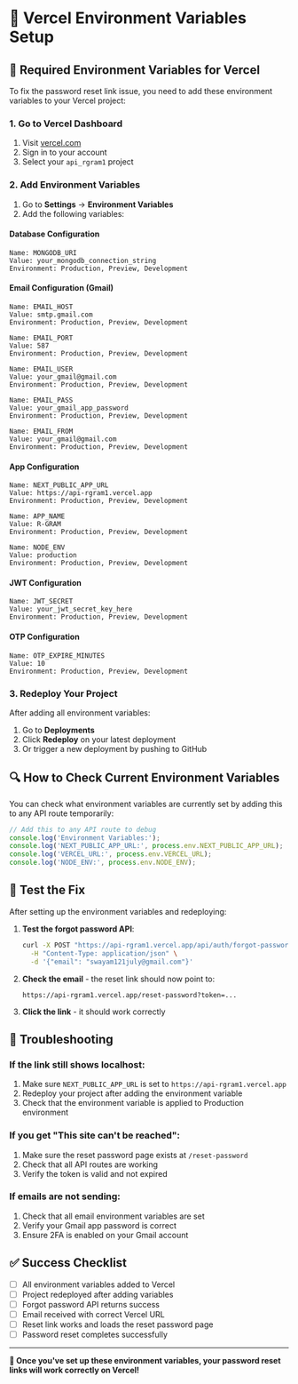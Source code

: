 # 🚀 Vercel Environment Variables Setup

## 🔧 Required Environment Variables for Vercel

To fix the password reset link issue, you need to add these environment variables to your Vercel project:

### 1. Go to Vercel Dashboard
1. Visit [vercel.com](https://vercel.com)
2. Sign in to your account
3. Select your `api_rgram1` project

### 2. Add Environment Variables
1. Go to **Settings** → **Environment Variables**
2. Add the following variables:

#### Database Configuration
```
Name: MONGODB_URI
Value: your_mongodb_connection_string
Environment: Production, Preview, Development
```

#### Email Configuration (Gmail)
```
Name: EMAIL_HOST
Value: smtp.gmail.com
Environment: Production, Preview, Development

Name: EMAIL_PORT
Value: 587
Environment: Production, Preview, Development

Name: EMAIL_USER
Value: your_gmail@gmail.com
Environment: Production, Preview, Development

Name: EMAIL_PASS
Value: your_gmail_app_password
Environment: Production, Preview, Development

Name: EMAIL_FROM
Value: your_gmail@gmail.com
Environment: Production, Preview, Development
```

#### App Configuration
```
Name: NEXT_PUBLIC_APP_URL
Value: https://api-rgram1.vercel.app
Environment: Production, Preview, Development

Name: APP_NAME
Value: R-GRAM
Environment: Production, Preview, Development

Name: NODE_ENV
Value: production
Environment: Production, Preview, Development
```

#### JWT Configuration
```
Name: JWT_SECRET
Value: your_jwt_secret_key_here
Environment: Production, Preview, Development
```

#### OTP Configuration
```
Name: OTP_EXPIRE_MINUTES
Value: 10
Environment: Production, Preview, Development
```

### 3. Redeploy Your Project
After adding all environment variables:
1. Go to **Deployments**
2. Click **Redeploy** on your latest deployment
3. Or trigger a new deployment by pushing to GitHub

## 🔍 How to Check Current Environment Variables

You can check what environment variables are currently set by adding this to any API route temporarily:

```typescript
// Add this to any API route to debug
console.log('Environment Variables:');
console.log('NEXT_PUBLIC_APP_URL:', process.env.NEXT_PUBLIC_APP_URL);
console.log('VERCEL_URL:', process.env.VERCEL_URL);
console.log('NODE_ENV:', process.env.NODE_ENV);
```

## 🧪 Test the Fix

After setting up the environment variables and redeploying:

1. **Test the forgot password API**:
   ```bash
   curl -X POST "https://api-rgram1.vercel.app/api/auth/forgot-password" \
     -H "Content-Type: application/json" \
     -d '{"email": "swayam121july@gmail.com"}'
   ```

2. **Check the email** - the reset link should now point to:
   ```
   https://api-rgram1.vercel.app/reset-password?token=...
   ```

3. **Click the link** - it should work correctly

## 🚨 Troubleshooting

### If the link still shows localhost:
1. Make sure `NEXT_PUBLIC_APP_URL` is set to `https://api-rgram1.vercel.app`
2. Redeploy your project after adding the environment variable
3. Check that the environment variable is applied to Production environment

### If you get "This site can't be reached":
1. Make sure the reset password page exists at `/reset-password`
2. Check that all API routes are working
3. Verify the token is valid and not expired

### If emails are not sending:
1. Check that all email environment variables are set
2. Verify your Gmail app password is correct
3. Ensure 2FA is enabled on your Gmail account

## ✅ Success Checklist

- [ ] All environment variables added to Vercel
- [ ] Project redeployed after adding variables
- [ ] Forgot password API returns success
- [ ] Email received with correct Vercel URL
- [ ] Reset link works and loads the reset password page
- [ ] Password reset completes successfully

---

**🎉 Once you've set up these environment variables, your password reset links will work correctly on Vercel!**
